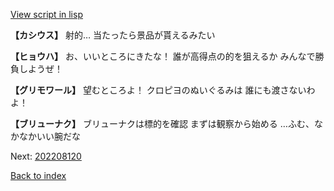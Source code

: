 [View script in lisp](../scripts/202208111.txt)

**【カシウス】**
射的…
当たったら景品が貰えるみたい

**【ヒョウハ】**
お、いいところにきたな！
誰が高得点の的を狙えるか
みんなで勝負しようぜ！

**【グリモワール】**
望むところよ！
クロピヨのぬいぐるみは
誰にも渡さないわよ！

**【ブリューナク】**
ブリューナクは標的を確認
まずは観察から始める
…ふむ、なかなかいい腕だな


Next: [202208120](202208120.md)

[Back to index](index.md)
